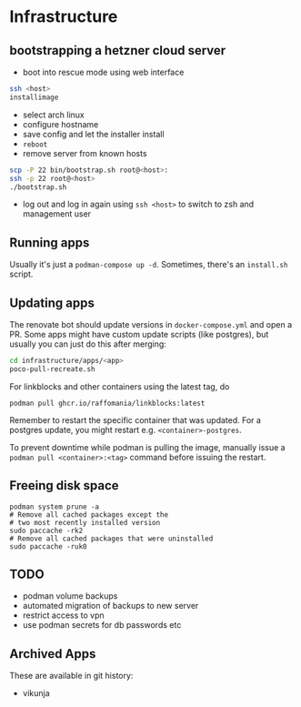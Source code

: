 # Infrastructure

## bootstrapping a hetzner cloud server

- boot into rescue mode using web interface

```sh
ssh <host>
installimage
```

- select arch linux
- configure hostname
- save config and let the installer install
- `reboot`
- remove server from known hosts

```sh
scp -P 22 bin/bootstrap.sh root@<host>:
ssh -p 22 root@<host>
./bootstrap.sh
```

- log out and log in again using `ssh <host>` to switch to zsh and management user

## Running apps

Usually it's just a `podman-compose up -d`. Sometimes, there's an `install.sh` script.

## Updating apps

The renovate bot should update versions in `docker-compose.yml` and open a PR. Some apps might have custom update scripts (like postgres), but usually you can just do this after merging:

```sh
cd infrastructure/apps/<app>
poco-pull-recreate.sh
```

For linkblocks and other containers using the latest tag, do
```
podman pull ghcr.io/raffomania/linkblocks:latest
```

Remember to restart the specific container that was updated. For a postgres update, you might restart e.g. `<container>-postgres`.

To prevent downtime while podman is pulling the image, manually issue a `podman pull <container>:<tag>` command before issuing the restart.

## Freeing disk space

```
podman system prune -a
# Remove all cached packages except the
# two most recently installed version
sudo paccache -rk2
# Remove all cached packages that were uninstalled
sudo paccache -ruk0
```

## TODO

- podman volume backups 
- automated migration of backups to new server
- restrict access to vpn
- use podman secrets for db passwords etc

## Archived Apps

These are available in git history:

- vikunja
